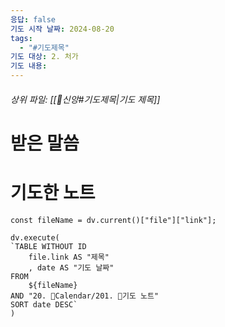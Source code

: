 ```yaml
---
응답: false
기도 시작 날짜: 2024-08-20
tags:
  - "#기도제목"
기도 대상: 2. 처가
기도 내용:
---
```

###### 상위 파일: [[🧭신앙#기도제목|기도 제목]]

# 받은 말씀


# 기도한 노트
```dataviewjs
const fileName = dv.current()["file"]["link"];

dv.execute(
`TABLE WITHOUT ID
	file.link AS "제목"
	, date AS "기도 날짜"
FROM
	${fileName}
AND "20. 📅Calendar/201. 🙏기도 노트"
SORT date DESC`
)
```

